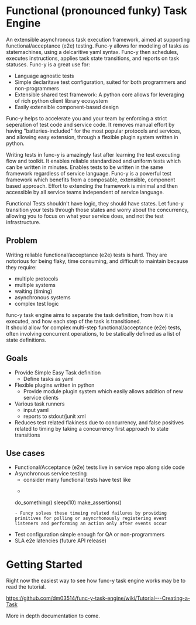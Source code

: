 # Functional (pronounced funky) Task Engine

An extensible asynchronous task execution framework, aimed at supporting functional/acceptance (e2e) testing.
Func-y allows for modeling of tasks as statemachines, using a delcaritive yaml syntax.
Func-y then schedules, executes instructions, applies task state transitions, and reports on task statuses.  Func-y is a great use for:

- Language agnostic tests
- Simple declaritave test configuration, suited for both programmers and non-programmers
- Extensible shared test framework: A python core allows for leveraging of rich python client library ecosystem
- Easily extensible component-based design

Func-y helps to accelerate you and your team by enforcing a strict seperation of test code and service code.  It removes manual effort by having "batteries-included" for the most popular protocols and services, and allowing easy extension, through a flexible plugin system written in python.

Writing tests in func-y is amazingly fast after learning the test executing flow and toolkit.  It enables reliable standardized and uniform tests which can be written in minutes.  Enables tests to be written in the same framework regardless of service language.  Func-y is a powerful test framework which benefits from a composable, extensible, component based approach.  Effort to extending the framework is minimal and then accessible by all service teams independent of service language.

Functional Tests shouldn't have logic, they should have states.  Let func-y transition your tests through those states and worry about the concurrency, allowing you to focus on what your service does, and not the test infrastructure.

## Problem
Writing reliable functional/acceptance (e2e) tests is hard.  They are notorious for being flaky, time consuming, and difficult 
to maintain because they require:

- multiple protocols
- multiple systems
- waiting (timing)
- asynchronous systems
- complex test logic

func-y task engine aims to separate the task definition, from how it is executed, and how each step of the task is transitioned.  
It should allow for complex multi-step functional/acceptance (e2e) tests, often involving concurrent operations, to be statically 
defined as a list of state definitions.

## Goals
- Provide Simple Easy Task definition
    - Define tasks as yaml
- Flexible plugins written in python
    - Provide module plugin system which easily allows addition of new service clients
- Various task runners
    - input yaml
    - reports to stdout/junit xml
- Reduces test related flakiness due to concurrency, and false positives related to timing by taking a concurrency first approach to state transitions
    
    
## Use cases
- Functional/Acceptance (e2e) tests live in service repo along side code
- Asynchronous service testing
    - consider many functional tests have test like
    - ```
    do_something()
    sleep(10)
    make_assertions()
    ```
    - Funcy solves these timeing related failures by providing primitives for polling or asyncrhonously registering event listeners and performing an action only after events occur
- Test configuration simple enough for QA or non-programmers
- SLA e2e latencies (future API release)


# Getting Started

Right now the easiest way to see how func-y task engine works may be to read the
tutorial.

https://github.com/dm03514/func-y-task-engine/wiki/Tutorial---Creating-a-Task

More in depth documentation to come.
